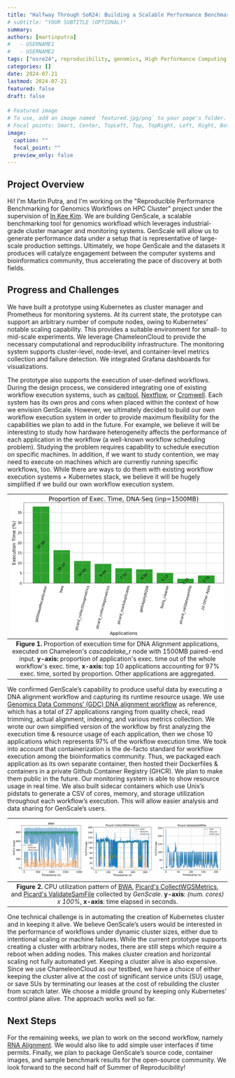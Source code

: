 ```yaml
---
title: "Halfway Through SoR24: Building a Scalable Performance Benchmarking Tool for Genomics Workflows"
# subtitle: "YOUR SUBTITLE (OPTIONAL)"
summary:
authors: [martinputra]
#   - USERNAME1
#   - USERNAME2
tags: ["osre24", reproducibility, genomics, High Performance Computing (HPC), Performance Modeling, Data Analysis, Scientific Workflows]
categories: []
date: 2024-07-21
lastmod: 2024-07-21
featured: false
draft: false

# Featured image
# To use, add an image named `featured.jpg/png` to your page's folder.
# Focal points: Smart, Center, TopLeft, Top, TopRight, Left, Right, BottomLeft, Bottom, BottomRight.
image:
  caption: ""
  focal_point: ""
  preview_only: false
---
```


## Project Overview

Hi! I'm Martin Putra, and I'm working on the "Reproducible Performance Benchmarking for Genomics Workflows on HPC Cluster" project under the supervision of [In Kee Kim](https://ucsc-ospo.github.io/author/in-kee-kim/). We are building GenScale, a scalable benchmarking tool for genomics workfload which leverages industrial-grade cluster manager and monitoring systems. GenScale will allow us to generate performance data under a setup that is representative of large-scale production settings. Ultimately, we hope GenScale and the datasets it produces will catalyze engagement between the computer systems and bioinformatics community, thus accelerating the pace of discovery at both fields.

## Progress and Challenges
We have built a prototype using Kubernetes as cluster manager and Prometheus for monitoring systems. At its current state, the prototype can support an arbitrary number of compute nodes, owing to Kubernetes’ notable scaling capability. This provides a suitable environment for small- to mid-scale experiments. We leverage ChameleonCloud to provide the necessary computational and reproducibility infrastructure. The monitoring system supports cluster-level, node-level, and container-level metrics collection and failure detection. We integrated Grafana dashboards for visualizations. 

The prototype also supports the execution of user-defined workflows. During the design process, we considered integrating one of existing workflow execution systems, such as [cwltool](https://github.com/common-workflow-language/cwltool), [Nextflow](https://www.nextflow.io), or [Cromwell](https://github.com/broadinstitute/cromwell). Each system has its own pros and cons when placed within the context of how we envision GenScale. However, we ultimately decided to build our own workflow execution system in order to provide maximum flexibility for the capabilities we plan to add in the future. For example, we believe it will be interesting to study how hardware heterogeneity affects the performance of each application in the workflow (a well-known workflow scheduling problem). Studying the problem requires capability to schedule execution on specific machines. In addition, if we want to study contention, we may need to execute on machines which are currently running specific workflows, too. While there are ways to do them with existing workflow execution systems + Kubernetes stack, we believe it will be hugely simplified if we build our own workflow execution system. 

| ![](dnaseq-exec_time_proportion.png) | 
|:--:| 
| **Figure 1.** Proportion of execution time for DNA Alignment applications, executed on Chameleon's *cascadelake_r* node with 1500MB paired-end input. **y-axis:** proportion of application's exec. time out of the whole workflow's exec. time, **x-axis:** top 10 applications accounting for 97% exec. time, sorted by proportion. Other applications are aggregated. |

We confirmed GenScale’s capability to produce useful data by executing a DNA alignment workflow and capturing its runtime resource usage. We use [Genomics Data Commons’ (GDC) DNA alignment workflow](https://github.com/NCI-GDC/gdc-dnaseq-cwl) as reference, which has a total of 27 applications ranging from quality check, read trimming, actual alignment, indexing, and various metrics collection. We wrote our own simplified version of the workflow by first analyzing the execution time & resource usage of each application, then we chose 10 applications which represents 97% of the workflow execution time. We took into account that containerization is the de-facto standard for workflow execution among the bioinformatics community. Thus, we packaged each application as its own separate container, then hosted their Dockerfiles & containers in a private Github Container Registry (GHCR). We plan to make them public in the future. Our monitoring system is able to show resource usage in real time. We also built sidecar containers which use Unix’s pidstats to generate a CSV of cores, memory, and storage utilization throughout each workflow’s execution. This will allow easier analysis and data sharing for GenScale’s users. 


| ![](bwa_picardwgs_picardvalidate-cpu.png) | 
|:--:| 
| **Figure 2.** CPU utilization pattern of [BWA](https://github.com/lh3/bwa), [Picard's CollectWGSMetrics](https://gatk.broadinstitute.org/hc/en-us/articles/360037269351-CollectWgsMetrics-Picard), and [Picard's ValidateSamFile](https://gatk.broadinstitute.org/hc/en-us/articles/360036854731-ValidateSamFile-Picard) collected by *GenScale*. **y-axis**: *(num. cores) x 100%*, **x-axis**: time elapsed in seconds.   |


One technical challenge is in automating the creation of Kubernetes cluster and in keeping it alive. We believe GenScale’s users would be interested in the performance of workflows under dynamic cluster sizes, either due to intentional scaling or machine failures. While the current prototype supports creating a cluster with arbitrary nodes, there are still steps which require a reboot when adding nodes. This makes cluster creation and horizontal scaling not fully automated yet. Keeping a cluster alive is also expensive. Since we use ChameleonCloud as our testbed, we have a choice of either keeping the cluster alive at the cost of significant service units (SU) usage, or save SUs by terminating our leases at the cost of rebuilding the cluster from scratch later. We choose a middle ground by keeping only Kubernetes’ control plane alive. The approach works well so far. 

## Next Steps

For the remaining weeks, we plan to work on the second workflow, namely [RNA Alignment](https://github.com/NCI-GDC/gdc-rnaseq-cwl). We would also like to add simple user interfaces if time permits. Finally, we plan to package GenScale’s source code, container images, and sample benchmark results for the open-source community. We look forward to the second half of Summer of Reproducibility!  
